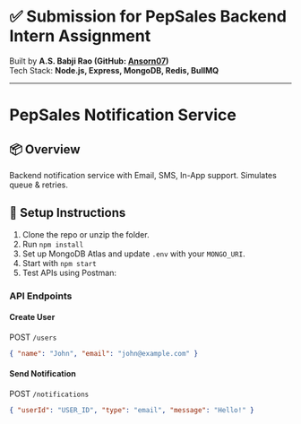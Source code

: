 # ✅ Submission for PepSales Backend Intern Assignment

Built by **A.S. Babji Rao (GitHub: [Ansorn07](https://github.com/Ansorn07))**  
Tech Stack: **Node.js, Express, MongoDB, Redis, BullMQ**

---


# PepSales Notification Service

## 📦 Overview
Backend notification service with Email, SMS, In-App support. Simulates queue & retries.

## 🚀 Setup Instructions

1. Clone the repo or unzip the folder.
2. Run `npm install`
3. Set up MongoDB Atlas and update `.env` with your `MONGO_URI`.
4. Start with `npm start`
5. Test APIs using Postman:

### API Endpoints

#### Create User
POST `/users`
```json
{ "name": "John", "email": "john@example.com" }
```

#### Send Notification
POST `/notifications`
```json
{ "userId": "USER_ID", "type": "email", "message": "Hello!" }
```



